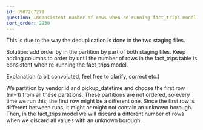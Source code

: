 ```yaml
---
id: d9072c7279
question: Inconsistent number of rows when re-running fact_trips model
sort_order: 2930
---
```


This is due to the way the deduplication is done in the two staging files.

Solution: add order by in the partition by part of both staging files. Keep adding columns to order by until the number of rows in the fact_trips table is consistent when re-running the fact_trips model.

Explanation (a bit convoluted, feel free to clarify, correct etc.)

We partition by vendor id and pickup_datetime and choose the first row (rn=1) from all these partitions. These partitions are not ordered, so every time we run this, the first row might be a different one. Since the first row is different between runs, it might or might not contain an unknown borough. Then, in the fact_trips model we will discard a different number of rows when we discard all values with an unknown borough.

